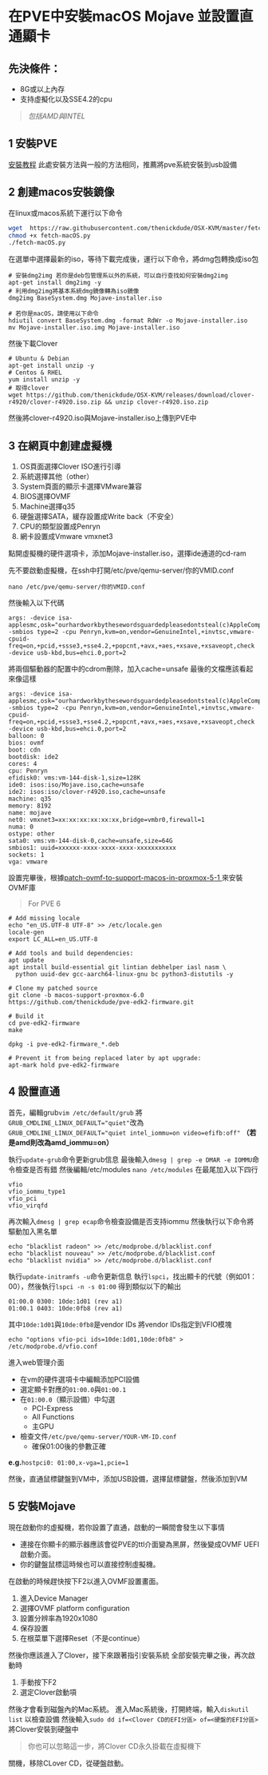 # 在PVE中安裝macOS Mojave 並設置直通顯卡
## 先決條件：
+ 8G或以上內存
+ 支持虛擬化以及SSE4.2的cpu

> *包括AMD與INTEL*

## 1 安裝PVE
[安裝教程](http://www.kappu.ml/index.php/archives/3/)
此處安裝方法與一般的方法相同，推薦將pve系統安裝到usb設備

## 2 創建macos安裝鏡像
在linux或macos系統下運行以下命令
```bash
wget  https://raw.githubusercontent.com/thenickdude/OSX-KVM/master/fetch-macOS.py 
chmod +x fetch-macOS.py
./fetch-macOS.py
```
在選單中選擇最新的iso，等待下載完成後，運行以下命令，將dmg包轉換成iso包
```
# 安裝dmg2img 若你是deb包管理系以外的系統，可以自行查找如何安裝dmg2img
apt-get install dmg2img -y 
# 利用dmg2img將基本系統dmg鏡像轉為iso鏡像
dmg2img BaseSystem.dmg Mojave-installer.iso

# 若你是macOS，請使用以下命令
hdiutil convert BaseSystem.dmg -format RdWr -o Mojave-installer.iso
mv Mojave-installer.iso.img Mojave-installer.iso
```
然後下載Clover
```
# Ubuntu & Debian
apt-get install unzip -y
# Centos & RHEL
yum install unzip -y
# 取得clover
wget https://github.com/thenickdude/OSX-KVM/releases/download/clover-r4920/clover-r4920.iso.zip && unzip clover-r4920.iso.zip
```
然後將clover-r4920.iso與Mojave-installer.iso上傳到PVE中

## 3 在網頁中創建虛擬機

1. OS頁面選擇Clover ISO進行引導
2. 系統選擇其他（other）
3. System頁面的顯示卡選擇VMware兼容
4. BIOS選擇OVMF
5. Machine選擇q35
6. 硬盤選擇SATA，緩存設置成Write back（不安全）
7. CPU的類型設置成Penryn
8. 網卡設置成Vmware vmxnet3

點開虛擬機的硬件選項卡，添加Mojave-installer.iso，選擇ide通道的cd-ram

先不要啟動虛擬機，在ssh中打開/etc/pve/qemu-server/你的VMID.conf
```
nano /etc/pve/qemu-server/你的VMID.conf
```
然後輸入以下代碼
```
args: -device isa-applesmc,osk="ourhardworkbythesewordsguardedpleasedontsteal(c)AppleComputerInc" -smbios type=2 -cpu Penryn,kvm=on,vendor=GenuineIntel,+invtsc,vmware-cpuid-freq=on,+pcid,+ssse3,+sse4.2,+popcnt,+avx,+aes,+xsave,+xsaveopt,check -device usb-kbd,bus=ehci.0,port=2
```
將兩個驅動器的配置中的cdrom刪除，加入cache=unsafe
最後的文檔應該看起來像這樣
```
args: -device isa-applesmc,osk="ourhardworkbythesewordsguardedpleasedontsteal(c)AppleComputerInc" -smbios type=2 -cpu Penryn,kvm=on,vendor=GenuineIntel,+invtsc,vmware-cpuid-freq=on,+pcid,+ssse3,+sse4.2,+popcnt,+avx,+aes,+xsave,+xsaveopt,check -device usb-kbd,bus=ehci.0,port=2
balloon: 0
bios: ovmf
boot: cdn
bootdisk: ide2
cores: 4
cpu: Penryn
efidisk0: vms:vm-144-disk-1,size=128K
ide0: isos:iso/Mojave.iso,cache=unsafe
ide2: isos:iso/clover-r4920.iso,cache=unsafe
machine: q35
memory: 8192
name: mojave
net0: vmxnet3=xx:xx:xx:xx:xx:xx,bridge=vmbr0,firewall=1
numa: 0
ostype: other
sata0: vms:vm-144-disk-0,cache=unsafe,size=64G
smbios1: uuid=xxxxxx-xxxx-xxxx-xxxx-xxxxxxxxxxx
sockets: 1
vga: vmware
```
設置完畢後，根據[patch-ovmf-to-support-macos-in-proxmox-5-1 ](https://www.nicksherlock.com/2018/04/patch-ovmf-to-support-macos-in-proxmox-5-1/)來安裝OVMF庫
> For PVE 6
```
# Add missing locale
echo "en_US.UTF-8 UTF-8" >> /etc/locale.gen
locale-gen
export LC_ALL=en_US.UTF-8

# Add tools and build dependencies:
apt update
apt install build-essential git lintian debhelper iasl nasm \
  python uuid-dev gcc-aarch64-linux-gnu bc python3-distutils -y

# Clone my patched source
git clone -b macos-support-proxmox-6.0 https://github.com/thenickdude/pve-edk2-firmware.git

# Build it
cd pve-edk2-firmware
make

dpkg -i pve-edk2-firmware_*.deb

# Prevent it from being replaced later by apt upgrade:
apt-mark hold pve-edk2-firmware
```

## 4 設置直通
首先，編輯grub`vim /etc/default/grub`
將`GRUB_CMDLINE_LINUX_DEFAULT="quiet"`改為`GRUB_CMDLINE_LINUX_DEFAULT="quiet intel_iommu=on video=efifb:off"`
**（若是amd則改為amd_iommu=on）**

執行`update-grub`命令更新grub信息
最後輸入`dmesg | grep -e DMAR -e IOMMU`命令檢查是否有錯
然後編輯/etc/modules `nano /etc/modules`
在最尾加入以下四行
```
vfio
vfio_iommu_type1
vfio_pci
vfio_virqfd
```
再次輸入`dmesg | grep ecap`命令檢查設備是否支持iommu
然後執行以下命令將驅動加入黑名單
```
echo "blacklist radeon" >> /etc/modprobe.d/blacklist.conf
echo "blacklist nouveau" >> /etc/modprobe.d/blacklist.conf
echo "blacklist nvidia" >> /etc/modprobe.d/blacklist.conf
```
執行`update-initramfs -u`命令更新信息
執行`lspci`，找出顯卡的代號（例如01：00），然後執行`lspci -n -s 01:00`
得到類似以下的輸出
```
01:00.0 0300: 10de:1d01 (rev a1)
01:00.1 0403: 10de:0fb8 (rev a1)
```
其中`10de:1d01`與`10de:0fb8`是vendor IDs
將vendor IDs指定到VFIO模塊
```
echo "options vfio-pci ids=10de:1d01,10de:0fb8" > /etc/modprobe.d/vfio.conf
```
進入web管理介面
+ 在vm的硬件選項卡中編輯添加PCI設備
+ 選定顯卡對應的`01:00.0`與`01:00.1`
+ 在`01:00.0`（顯示設備）中勾選
	+ PCI-Express
	+ All Functions
	+ 主GPU
+ 檢查文件`/etc/pve/qemu-server/YOUR-VM-ID.conf`
	+ 確保01:00後的參數正確

**e.g.**`hostpci0: 01:00,x-vga=1,pcie=1`

然後，直通鼠標鍵盤到VM中，添加USB設備，選擇鼠標鍵盤，然後添加到VM

## 5 安裝Mojave
現在啟動你的虛擬機，若你設置了直通，啟動的一瞬間會發生以下事情
* 連接在你顯卡的顯示器應該會從PVE的ttl介面變為黑屏，然後變成OVMF UEFI啟動介面。
* 你的鍵盤鼠標這時候也可以直接控制虛擬機。

在啟動的時候趕快按下F2以進入OVMF設置畫面。
1. 進入Device Manager
2. 選擇OVMF platform configuration
3. 設置分辨率為1920x1080
4. 保存設置
5. 在根菜單下選擇Reset（不是continue）

然後你應該進入了Clover，接下來跟著指引安裝系統
全部安裝完畢之後，再次啟動時
1. 手動按下F2
2. 選定Clover啟動項

然後才會看到磁盤內的Mac系統。
進入Mac系統後，打開終端，輸入`diskutil list`
以檢查設備
然後輸入`sudo dd if=<Clover CD的EFI分區> of=<硬盤的EFI分區> `
將Clover安裝到硬盤中
> 你也可以忽略這一步，將Clover CD永久掛載在虛擬機下

關機，移除CLover CD，從硬盤啟動。


